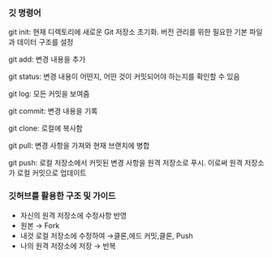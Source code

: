 ### 깃 명령어

git init:
현재 디렉토리에 새로운 Git 저장소 초기화. 버전 관리를 위한 필요한 기본 파일과 데이터 구조를 설정

git add:
변경 내용을 추가

git status:
변경 내용이 어떤지, 어떤 것이 커밋되어야 하는지를 확인할 수 있음

git log:
모든 커밋을 보여줌

git commit:
변경 내용을 기록

git clone:
로컬에 복사함

git pull:
변경 사항을 가져와 현재 브랜치에 병합

git push:
로컬 저장소에서 커밋된 변경 사항을 원격 저장소로 푸시. 이로써 원격 저장소가 로컬 커밋으로 업데이트

### 깃허브를 활용한 구조 및 가이드

- 자신의 원격 저장소에 수정사항 반영
- 원본 → Fork
- 내것 로컬 저장소에 수정하여 →클론,에드 커밋,클론, Push
- 나의 원격 저장소에 저장 → 반복
